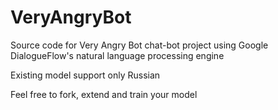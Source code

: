 # VeryAngryBot

Source code for Very Angry Bot chat-bot project using Google DialogueFlow's natural language processing engine

Existing model support only Russian

Feel free to fork, extend and train your model